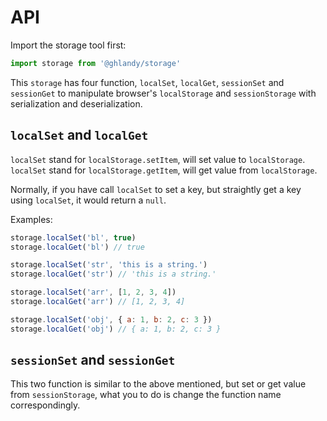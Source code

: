 # API

Import the storage tool first:

```javascript
import storage from '@ghlandy/storage'
```

This `storage` has four function, `localSet`, `localGet`, `sessionSet` and
`sessionGet` to manipulate browser's `localStorage` and `sessionStorage` with
serialization and deserialization.

## `localSet` and `localGet`

`localSet` stand for `localStorage.setItem`, will set value to `localStorage`.
`localSet` stand for `localStorage.getItem`, will get value from `localStorage`.

Normally, if you have call `localSet` to set a key, but straightly get a key using
`localSet`, it would return a `null`.

Examples:

```javascript
storage.localSet('bl', true)
storage.localGet('bl') // true

storage.localSet('str', 'this is a string.')
storage.localGet('str') // 'this is a string.'

storage.localSet('arr', [1, 2, 3, 4])
storage.localGet('arr') // [1, 2, 3, 4]

storage.localSet('obj', { a: 1, b: 2, c: 3 })
storage.localGet('obj') // { a: 1, b: 2, c: 3 }
```

## `sessionSet` and `sessionGet`

This two function is similar to the above mentioned, but set or get value from
`sessionStorage`, what you to do is change the function name correspondingly.
